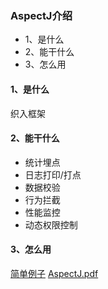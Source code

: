 ### AspectJ介绍

* 1、是什么
* 2、能干什么
* 3、怎么用

#### 1、是什么
织入框架

#### 2、能干什么

- 统计埋点
- 日志打印/打点
- 数据校验
- 行为拦截
- 性能监控
- 动态权限控制

#### 3、怎么用

[简单例子](AOP之AspectJ简单使用.md)
[AspectJ.pdf](https://github.com/hyvenzhu/Android-Demos/blob/master/AspectJDemo/AspectJ.pdf)
